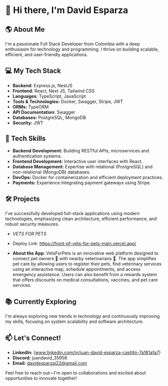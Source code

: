 # 👋 Hi there, I'm David Esparza

## 🌎 About Me
I'm a passionate Full Stack Developer from Colombia with a deep enthusiasm for technology and programming. I thrive on building scalable, efficient, and user-friendly applications.

## 💻 My Tech Stack
- **Backend**: Express.js, NestJS
- **Frontend**: React, Next JS, Tailwind CSS
- **Languages**: TypeScript, JavaScript
- **Tools & Technologies:** Docker, Swagger, Stripe, JWT
- **ORMs:** TypeORM
- **API Documentation:** Swagger
- **Databases:** PostgreSQL, MongoDB
- **Security:** JWT

## 🚀 Tech Skills
- **Backend Development:** Building RESTful APIs, microservices and authentication systems.
- **Frontend Development:** Interactive user interfaces with React.
- **Database Management:** Expertise with relational (PostgreSQL) and non-relational (MongoDB) databases.
- **DevOps:** Docker for containerization and efficient deployment practices.
- **Payments:** Experience integrating payment gateways using Stripe.

## 🛠️ Projects
I've successfully developed full-stack applications using modern technologies, emphasizing clean architecture, efficient performance, and robust security measures.

- *VETS FOR PETS*

- Deploy Link: https://front-pf-vets-for-pets-main.vercel.app/

- **About the App**: VetsForPets is an innovative web platform designed to connect pet owners 🐾 with nearby veterinarians 🏥. The app simplifies pet care by allowing users to register their pets, find veterinary services using an interactive map, schedule appointments, and access emergency assistance. Users can also benefit from a rewards system that offers discounts on medical consultations, vaccines, and pet care services.

## 📚 Currently Exploring
I'm always exploring new trends in technology and continuously improving my skills, focusing on system scalability and software architecture.


## 📫 Let's Connect!
- **LinkedIn:** (www.linkedin.com/in/juan-david-esparza-castillo-7a181a1a7)
- **Discord:** juandavid_35956
- **Email:** davidesparzaj22@gmail.com

Feel free to reach out—I'm open to collaborations and excited about opportunities to innovate together!


